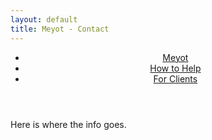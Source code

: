 ```yaml
---
layout: default
title: Meyot - Contact
---
```


<header>

- [Meyot](index.html)
- [How to Help](help.html)
- [For Clients](clients.html)

</header>

<section>

Here is where the info goes.

</section>


